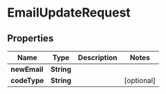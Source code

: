 

# EmailUpdateRequest


## Properties

| Name | Type | Description | Notes |
|------------ | ------------- | ------------- | -------------|
|**newEmail** | **String** |  |  |
|**codeType** | **String** |  |  [optional] |



